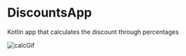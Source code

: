 # DiscountsApp
Kotlin app that calculates the discount through percentages 

![calcGif](https://github.com/jamirou/DiscountsApp/assets/48457084/98bca2cc-99ac-4f84-8c72-8b62b9e7e3f4)
